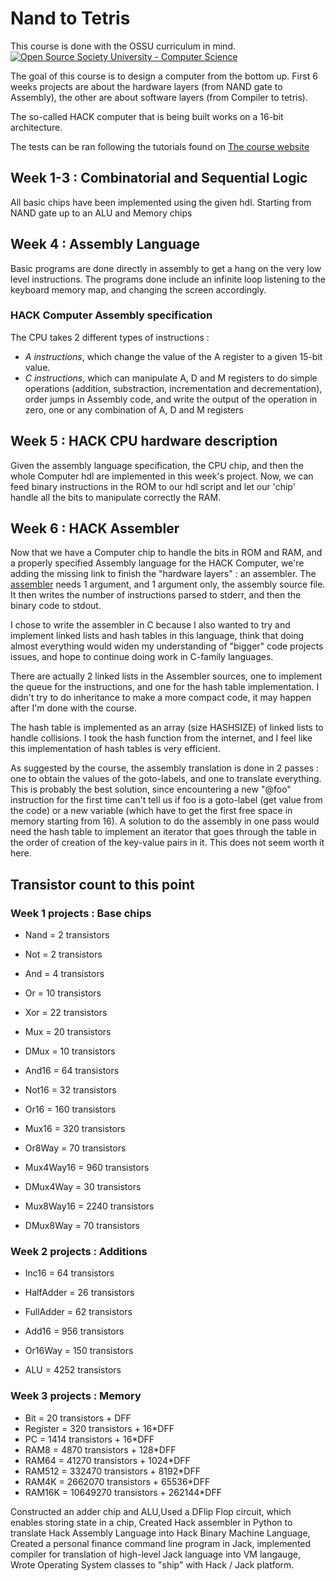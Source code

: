# Nand to Tetris
This course is done with the OSSU curriculum in mind.
[![Open Source Society University - Computer Science](https://img.shields.io/badge/OSSU-computer--science-blue.svg)](https://github.com/ossu/computer-science)

The goal of this course is to design a computer from the bottom up.
First 6 weeks projects are about the hardware layers (from NAND gate
to Assembly), the other are about software layers (from Compiler
to tetris).

The so-called HACK computer that is being built works on a 16-bit
architecture.

The tests can be ran following the tutorials found on [The course website](http://nand2tetris.org/software.php)

## Week 1-3 : Combinatorial and Sequential Logic
All basic chips have been implemented using the given hdl. Starting from NAND gate up to
an ALU and Memory chips

## Week 4 : Assembly Language
Basic programs are done directly in assembly to get a hang on the very low level instructions.
The programs done include an infinite loop listening to the keyboard memory map, and changing the
screen accordingly.
### HACK Computer Assembly specification
The CPU takes 2 different types of instructions :
- *A instructions*, which change the value of the A register to a given 15-bit value.
- *C instructions*, which can manipulate A, D and M registers to do simple operations (addition,
substraction, incrementation and decrementation), order jumps in Assembly code, and write the
output of the operation in zero, one or any combination of A, D and M registers

## Week 5 : HACK CPU hardware description
Given the assembly language specification, the CPU chip, and then the whole Computer hdl are
implemented in this week's project. Now, we can feed binary instructions in the ROM to our
hdl script and let our 'chip' handle all the bits to manipulate correctly the RAM.

## Week 6 : HACK Assembler
Now that we have a Computer chip to handle the bits in ROM and RAM, and a properly specified
Assembly language for the HACK Computer, we're adding the missing link to finish the "hardware
layers" : an assembler. The [assembler](projects/06/HackAssembler) needs 1 argument, and 1 argument only, the assembly
source file. It then writes the number of instructions parsed to stderr, and then the binary
code to stdout.

I chose to write the assembler in C because I also wanted to try and implement linked lists
and hash tables in this language, think that doing almost everything would widen my
understanding of "bigger" code projects issues, and hope to continue doing work in
C-family languages.

There are actually 2 linked lists in the Assembler sources, one to implement the queue for
the instructions, and one for the hash table implementation. I didn't try to do inheritance to
make a more compact code, it may happen after I'm done with the course.

The hash table is implemented as an array (size HASHSIZE) of linked lists to handle
collisions. I took the hash function from the internet, and I feel like this implementation
of hash tables is very efficient.

As suggested by the course, the assembly translation is done in 2 passes : one to obtain
the values of the goto-labels, and one to translate everything. This is probably the best
solution, since encountering a new "@foo" instruction for the first time can't tell us if
foo is a goto-label (get value from the code) or a new variable (which have to get the
first free space in memory starting from 16). 
A solution to do the assembly in one pass would need the hash table to implement an iterator
that goes through the table in the order of creation of the key-value pairs in it. This does
not seem worth it here.

## Transistor count to this point
### Week 1 projects : Base chips
- Nand = 2 transistors
- Not = 2 transistors
- And = 4 transistors
- Or = 10 transistors
- Xor = 22 transistors

- Mux = 20 transistors
- DMux = 10 transistors

- And16 = 64 transistors
- Not16 = 32 transistors
- Or16 = 160 transistors
- Mux16 = 320 transistors

- Or8Way = 70 transistors
- Mux4Way16 = 960 transistors
- DMux4Way = 30 transistors
- Mux8Way16 = 2240 transistors
- DMux8Way = 70 transistors

### Week 2 projects : Additions
- Inc16 = 64 transistors
- HalfAdder = 26 transistors
- FullAdder = 62 transistors

- Add16 = 956 transistors

- Or16Way = 150 transistors
- ALU = 4252 transistors

### Week 3 projects : Memory
- Bit = 20 transistors + DFF
- Register = 320 transistors + 16\*DFF
- PC = 1414 transistors + 16\*DFF
- RAM8 = 4870 transistors + 128\*DFF
- RAM64 = 41270 transistors + 1024\*DFF
- RAM512 = 332470 transistors + 8192\*DFF
- RAM4K = 2662070 transistors + 65536\*DFF
- RAM16K = 10649270 transistors + 262144\*DFF


Constructed an adder chip and ALU,Used a DFlip Flop circuit, which enables storing state in a chip, Created Hack assembler in Python to translate Hack Assembly Language into Hack Binary Machine Language, Created a personal finance command line program in Jack, implemented compiler for translation of high-level Jack language into VM langauge, Wrote Operating System classes to "ship" with Hack / Jack platform.
